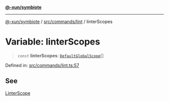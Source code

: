 [**@-xun/symbiote**](../../../../README.md)

***

[@-xun/symbiote](../../../../README.md) / [src/commands/lint](../README.md) / linterScopes

# Variable: linterScopes

> `const` **linterScopes**: [`DefaultGlobalScope`](../../../configure/enumerations/DefaultGlobalScope.md)[]

Defined in: [src/commands/lint.ts:57](https://github.com/Xunnamius/symbiote/blob/ee28fd25e233e1ad9b7043e0faa8defae74dbe7b/src/commands/lint.ts#L57)

## See

[LinterScope](../../../configure/enumerations/DefaultGlobalScope.md)
